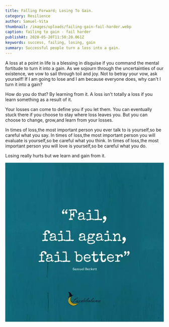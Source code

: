 ```yaml
---
title: Falling Forward; Losing To Gain.
category: Resilience
author: Samuel-Vita
thumbnail: /images/uploads/failing-gain-fail-harder.webp
caption: failing to gain - fail harder
publishAt: 2020-05-20T11:50:20.061Z
keywords: success, failing, losing, gain
summary: Successful people turn a loss into a gain.
---
```


A loss at a point in life is a blessing in disguise if you command the mental fortitude to turn it into a gain. As we sojourn through the uncertainties of our existence, we vow to sail through toil and joy. Not to betray your vow, ask yourself! If I am going to lose and I am because everyone does, why can't I turn it into a gain?

How do you do that? By learning from it. A loss isn't totally a loss if you learn something as a result of it.

Your losses can come to define you if you let them. You can eventually stuck there if you choose to stay where loss leaves you. But you can choose to change, grow,and learn from your losses.

In times of loss,the most important person you ever talk to is yourself,so be careful what you say. In times of loss,the most important person you will evaluate is yourself,so be careful what you think. In times of loss,the most important person you will love is yourself,so be careful what you do.

Losing really hurts but we learn and gain from it.

![failing forward - fail better](/images/uploads/failing-to-gain-fail-better.webp "failing forward - fail better")
